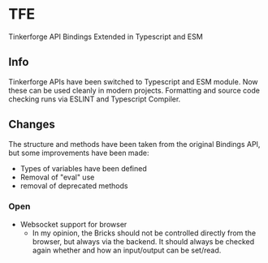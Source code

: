# TFE
Tinkerforge API Bindings Extended in Typescript and ESM

## Info
Tinkerforge APIs have been switched to Typescript and ESM module. Now these can be used cleanly in modern projects. Formatting and source code checking runs via ESLINT and Typescript Compiler.


## Changes
The structure and methods have been taken from the original Bindings API, but some improvements have been made:

* Types of variables have been defined
* Removal of "eval" use
* removal of deprecated methods

### Open

* Websocket support for browser
  * In my opinion, the Bricks should not be controlled directly from the browser, but always via the backend. It should always be checked again whether and how an input/output can be set/read.
